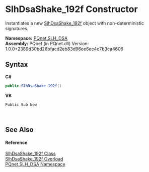 # SlhDsaShake_192f Constructor 
 

Instantiates a new <a href="643ea9de-48de-c187-b190-5789f8c3ca7f.md">SlhDsaShake_192f</a> object with non-deterministic signatures.

**Namespace:**&nbsp;<a href="5a51e981-67fd-0177-2098-034d6071509d.md">PQnet.SLH_DSA</a><br />**Assembly:**&nbsp;PQnet (in PQnet.dll) Version: 1.0.0+2389d30bd26bfacd2eb83d96ee6ec4c7b3ca4606

## Syntax

**C#**<br />
``` C#
public SlhDsaShake_192f()
```

**VB**<br />
``` VB
Public Sub New
```

<br />

## See Also


#### Reference
<a href="643ea9de-48de-c187-b190-5789f8c3ca7f.md">SlhDsaShake_192f Class</a><br /><a href="6f6dd0cb-313c-ee01-3d87-e8721fbb4af0.md">SlhDsaShake_192f Overload</a><br /><a href="5a51e981-67fd-0177-2098-034d6071509d.md">PQnet.SLH_DSA Namespace</a><br />